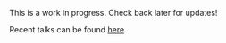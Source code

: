 This is a work in progress. Check back later for updates!

Recent talks can be found [here](recentTalks.md)
